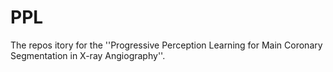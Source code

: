 # PPL
The repos itory for the ''Progressive Perception Learning for Main Coronary Segmentation in X-ray Angiography''.
